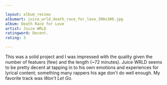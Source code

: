```yaml
---

layout: album_review
albumart: juice_wrld_death_race_for_love_300x300.jpg
album: Death Race for Love
artist: Juice WRLD
ratingword: Decent.
rating: 3

---
```


This was a solid project and I was impressed with the quality given the number of featuers (few) and the length (~72 minutes). Juice WRLD seems to be pretty decent at tapping in to his own emotions and experiences for lyrical content; something many rappers his age don't do well enough. My favorite track was *Won't Let Go*.